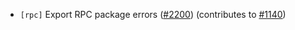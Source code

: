 - `[rpc]` Export RPC package errors ([\#2200](https://github.com/depinnetwork/por-consensus/pull/2200)) (contributes to [\#1140](https://github.com/depinnetwork/por-consensus/issues/1140))
